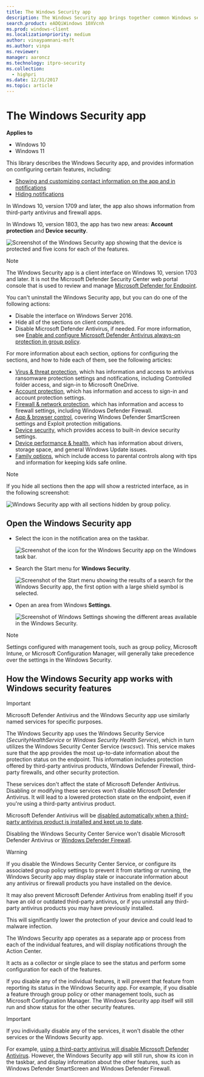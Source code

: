 ```yaml
---
title: The Windows Security app
description: The Windows Security app brings together common Windows security features into one place.
search.product: eADQiWindows 10XVcnh
ms.prod: windows-client
ms.localizationpriority: medium
author: vinaypamnani-msft
ms.author: vinpa
ms.reviewer: 
manager: aaroncz
ms.technology: itpro-security
ms.collection: 
  - highpri
ms.date: 12/31/2017
ms.topic: article
---
```


# The Windows Security app

**Applies to**

- Windows 10
- Windows 11

This library describes the Windows Security app, and provides information on configuring certain features, including:

<a id="customize-notifications-from-the-windows-defender-security-center"></a>

- [Showing and customizing contact information on the app and in notifications](wdsc-customize-contact-information.md)
- [Hiding notifications](wdsc-hide-notifications.md)

In Windows 10, version 1709 and later, the app also shows information from third-party antivirus and firewall apps.

In Windows 10, version 1803, the app has two new areas: **Account protection** and **Device security**.

![Screenshot of the Windows Security app showing that the device is protected and five icons for each of the features.](images/security-center-home.png)

> [!NOTE]
> The Windows Security app is a client interface on Windows 10, version 1703 and later. It is not the Microsoft Defender Security Center web portal console that is used to review and manage [Microsoft Defender for Endpoint](/microsoft-365/security/defender-endpoint/).

You can't uninstall the Windows Security app, but you can do one of the following actions:

- Disable the interface on Windows Server 2016.
- Hide all of the sections on client computers.
- Disable Microsoft Defender Antivirus, if needed. For more information, see [Enable and configure Microsoft Defender Antivirus always-on protection in group policy](/microsoft-365/security/defender-endpoint/configure-real-time-protection-microsoft-defender-antivirus).

For more information about each section, options for configuring the sections, and how to hide each of them, see the following articles:

- [Virus & threat protection](wdsc-virus-threat-protection.md), which has information and access to antivirus ransomware protection settings and notifications, including Controlled folder access, and sign-in to Microsoft OneDrive.
- [Account protection](wdsc-account-protection.md), which has information and access to sign-in and account protection settings.
- [Firewall & network protection](wdsc-firewall-network-protection.md), which has information and access to firewall settings, including Windows Defender Firewall.
- [App & browser control](wdsc-app-browser-control.md), covering Windows Defender SmartScreen settings and Exploit protection mitigations.
- [Device security](wdsc-device-security.md), which provides access to built-in device security settings.
- [Device performance & health](wdsc-device-performance-health.md), which has information about drivers, storage space, and general Windows Update issues.  
- [Family options](wdsc-family-options.md), which include access to parental controls along with tips and information for keeping kids safe online.

> [!NOTE]
> If you hide all sections then the app will show a restricted interface, as in the following screenshot:
>
> ![Windows Security app with all sections hidden by group policy.](images/wdsc-all-hide.png)

## Open the Windows Security app

- Select the icon in the notification area on the taskbar.

    ![Screenshot of the icon for the Windows Security app on the Windows task bar.](images/security-center-taskbar.png)
- Search the Start menu for **Windows Security**.

    ![Screenshot of the Start menu showing the results of a search for the Windows Security app, the first option with a large shield symbol is selected.](images/security-center-start-menu.png)
- Open an area from Windows **Settings**.

    ![Screenshot of Windows Settings showing the different areas available in the Windows Security.](images/settings-windows-defender-security-center-areas.png)

> [!NOTE]
> Settings configured with management tools, such as group policy, Microsoft Intune, or Microsoft Configuration Manager, will generally take precedence over the settings in the Windows Security.

## How the Windows Security app works with Windows security features

> [!IMPORTANT]
> Microsoft Defender Antivirus  and the Windows Security app use similarly named services for specific purposes.  
>
> The Windows Security app uses the Windows Security Service (*SecurityHealthService* or *Windows Security Health Service*), which in turn utilizes the Windows Security Center Service (*wscsvc*). This service makes sure that the app provides the most up-to-date information about the protection status on the endpoint. This information includes protection offered by third-party antivirus products, Windows Defender Firewall, third-party firewalls, and other security protection.
>
> These services don't affect the state of Microsoft Defender Antivirus. Disabling or modifying these services won't disable Microsoft Defender Antivirus. It will lead to a lowered protection state on the endpoint, even if you're using a third-party antivirus product.
>
> Microsoft Defender Antivirus will be [disabled automatically when a third-party antivirus product is installed and kept up to date](/microsoft-365/security/defender-endpoint/microsoft-defender-antivirus-compatibility).
>
> Disabling the Windows Security Center Service won't disable Microsoft Defender Antivirus or [Windows Defender Firewall](../windows-firewall/windows-firewall-with-advanced-security.md).

> [!WARNING]
> If you disable the Windows Security Center Service, or configure its associated group policy settings to prevent it from starting or running, the Windows Security app may display stale or inaccurate information about any antivirus or firewall products you have installed on the device.
>
> It may also prevent Microsoft Defender Antivirus from enabling itself if you have an old or outdated third-party antivirus, or if you uninstall any third-party antivirus products you may have previously installed.
>
> This will significantly lower the protection of your device and could lead to malware infection.

The Windows Security app operates as a separate app or process from each of the individual features, and will display notifications through the Action Center.

It acts as a collector or single place to see the status and perform some configuration for each of the features.

If you disable any of the individual features, it will prevent that feature from reporting its status in the Windows Security app. For example, if you disable a feature through group policy or other management tools, such as Microsoft Configuration Manager. The Windows Security app itself will still run and show status for the other security features.

> [!IMPORTANT]
> If you individually disable any of the services, it won't disable the other services or the Windows Security app.

For example, [using a third-party antivirus will disable Microsoft Defender Antivirus](/microsoft-365/security/defender-endpoint/microsoft-defender-antivirus-compatibility). However, the Windows Security app will still run, show its icon in the taskbar, and display information about the other features, such as Windows Defender SmartScreen and Windows Defender Firewall.
